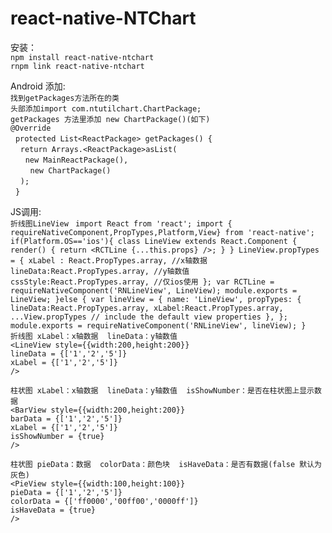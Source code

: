 # react-native-NTChart
安装：  
  `npm install react-native-ntchart`  
  `rnpm link react-native-ntchart`  
 
Android 添加:  
  `找到getPackages方法所在的类`    
  `头部添加import com.ntutilchart.ChartPackage;`   
  `getPackages 方法里添加 new ChartPackage()(如下)`  
  `@Override`   
    `protected List<ReactPackage> getPackages() {`  
      `return Arrays.<ReactPackage>asList(`  
         `new MainReactPackage(),`  
         `new ChartPackage()`  
      `);`  
    `}`  
 
JS调用:  
  `折线图LineView`
  ` import React from 'react';
  import { requireNativeComponent,PropTypes,Platform,View} from 'react-native';
  if(Platform.OS=='ios'){
    class LineView extends React.Component {
        render() {
            return <RCTLine {...this.props} />;
        }
    }
    LineView.propTypes = {
        xLabel : React.PropTypes.array, //x轴数据
        lineData:React.PropTypes.array, //y轴数值
        cssStyle:React.PropTypes.array, //仅ios使用
    };
    var RCTLine = requireNativeComponent('RNLineView', LineView);
    module.exports = LineView;
    }else {
    var lineView = {
        name: 'LineView',
        propTypes: {
            lineData:React.PropTypes.array,
            xLabel:React.PropTypes.array,
            ...View.propTypes // include the default view properties
        },
    };
    module.exports = requireNativeComponent('RNLineView', lineView);
}`  
  `折线图 xLabel：x轴数据  lineData：y轴数值`  
  `<LineView style={{width:200,height:200}}`  
             `lineData = {['1','2','5']}`  
             `xLabel = {['1','2','5']}`  
      `/>`  

  `柱状图 xLabel：x轴数据  lineData：y轴数值  isShowNumber：是否在柱状图上显示数据`  
      `<BarView style={{width:200,height:200}}`  
               `barData = {['1','2','5']}`  
                `xLabel = {['1','2','5']}`  
               `isShowNumber = {true}`  
      `/>`  

  `柱状图 pieData：数据  colorData：颜色块  isHaveData：是否有数据(false 默认为灰色)`  
      `<PieView style={{width:100,height:100}}`  
               `pieData = {['1','2','5']}`  
               `colorData = {['ff0000','00ff00','0000ff']}`  
               `isHaveData = {true}`  
      `/>`  
